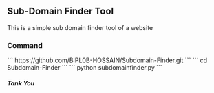 <h2>Sub-Domain Finder Tool</h2>
<p>This is a simple sub domain finder tool of a website</p>
<h3>Command</h3>
```
https://github.com/BIPL0B-HOSSAIN/Subdomain-Finder.git
```
```
cd Subdomain-Finder
```
```
python subdomainfinder.py
```
<h5>Tank You</h5>
